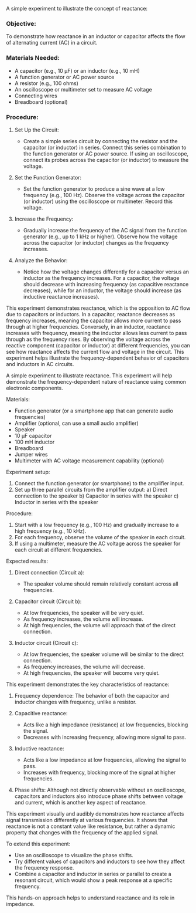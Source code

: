 A simple experiment to illustrate the concept of reactance:

### Objective:

To demonstrate how reactance in an inductor or capacitor affects the flow of alternating current (AC) in a circuit.

### Materials Needed:

- A capacitor (e.g., 10 µF) or an inductor (e.g., 10 mH)
- A function generator or AC power source
- A resistor (e.g., 100 ohms)
- An oscilloscope or multimeter set to measure AC voltage
- Connecting wires
- Breadboard (optional)

### Procedure:

1. Set Up the Circuit:

   - Create a simple series circuit by connecting the resistor and the capacitor (or inductor) in series. Connect this series combination to the function generator or AC power source. If using an oscilloscope, connect its probes across the capacitor (or inductor) to measure the voltage.

2. Set the Function Generator:

   - Set the function generator to produce a sine wave at a low frequency (e.g., 100 Hz). Observe the voltage across the capacitor (or inductor) using the oscilloscope or multimeter. Record this voltage.

3. Increase the Frequency:

   - Gradually increase the frequency of the AC signal from the function generator (e.g., up to 1 kHz or higher). Observe how the voltage across the capacitor (or inductor) changes as the frequency increases.

4. Analyze the Behavior:

   - Notice how the voltage changes differently for a capacitor versus an inductor as the frequency increases. For a capacitor, the voltage should decrease with increasing frequency (as capacitive reactance decreases), while for an inductor, the voltage should increase (as inductive reactance increases).

This experiment demonstrates reactance, which is the opposition to AC flow due to capacitors or inductors. In a capacitor, reactance decreases as frequency increases, meaning the capacitor allows more current to pass through at higher frequencies. Conversely, in an inductor, reactance increases with frequency, meaning the inductor allows less current to pass through as the frequency rises. By observing the voltage across the reactive component (capacitor or inductor) at different frequencies, you can see how reactance affects the current flow and voltage in the circuit. This experiment helps illustrate the frequency-dependent behavior of capacitors and inductors in AC circuits.

A simple experiment to illustrate reactance. This experiment will help demonstrate the frequency-dependent nature of reactance using common electronic components.

Materials:

- Function generator (or a smartphone app that can generate audio frequencies)
- Amplifier (optional, can use a small audio amplifier)
- Speaker
- 10 µF capacitor
- 100 mH inductor
- Breadboard
- Jumper wires
- Multimeter with AC voltage measurement capability (optional)

Experiment setup:

1. Connect the function generator (or smartphone) to the amplifier input.
2. Set up three parallel circuits from the amplifier output:
   a) Direct connection to the speaker
   b) Capacitor in series with the speaker
   c) Inductor in series with the speaker

Procedure:

1. Start with a low frequency (e.g., 100 Hz) and gradually increase to a high frequency (e.g., 10 kHz).
2. For each frequency, observe the volume of the speaker in each circuit.
3. If using a multimeter, measure the AC voltage across the speaker for each circuit at different frequencies.

Expected results:

1. Direct connection (Circuit a):
   - The speaker volume should remain relatively constant across all frequencies.

2. Capacitor circuit (Circuit b):
   - At low frequencies, the speaker will be very quiet.
   - As frequency increases, the volume will increase.
   - At high frequencies, the volume will approach that of the direct connection.

3. Inductor circuit (Circuit c):
   - At low frequencies, the speaker volume will be similar to the direct connection.
   - As frequency increases, the volume will decrease.
   - At high frequencies, the speaker will become very quiet.

This experiment demonstrates the key characteristics of reactance:

1. Frequency dependence: The behavior of both the capacitor and inductor changes with frequency, unlike a resistor.

2. Capacitive reactance:
   - Acts like a high impedance (resistance) at low frequencies, blocking the signal.
   - Decreases with increasing frequency, allowing more signal to pass.

3. Inductive reactance:
   - Acts like a low impedance at low frequencies, allowing the signal to pass.
   - Increases with frequency, blocking more of the signal at higher frequencies.

4. Phase shifts: Although not directly observable without an oscilloscope, capacitors and inductors also introduce phase shifts between voltage and current, which is another key aspect of reactance.

This experiment visually and audibly demonstrates how reactance affects signal transmission differently at various frequencies. It shows that reactance is not a constant value like resistance, but rather a dynamic property that changes with the frequency of the applied signal.

To extend this experiment:

- Use an oscilloscope to visualize the phase shifts.
- Try different values of capacitors and inductors to see how they affect the frequency response.
- Combine a capacitor and inductor in series or parallel to create a resonant circuit, which would show a peak response at a specific frequency.

This hands-on approach helps to understand reactance and its role in impedance.
